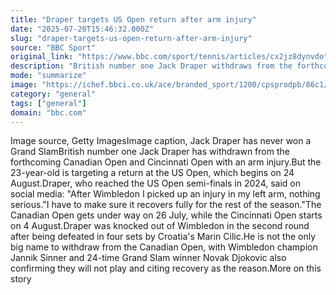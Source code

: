 ```yaml
---
title: "Draper targets US Open return after arm injury"
date: "2025-07-20T15:46:32.000Z"
slug: "draper-targets-us-open-return-after-arm-injury"
source: "BBC Sport"
original_link: "https://www.bbc.com/sport/tennis/articles/cx2jz8dynvdo"
description: "British number one Jack Draper withdraws from the forthcoming Canadian Open and Cincinnati Open with an arm injury, but targets a return at the US Open."
mode: "summarize"
image: "https://ichef.bbci.co.uk/ace/branded_sport/1200/cpsprodpb/86c1/live/776f5df0-657d-11f0-9658-9540642a5f19.jpg"
category: "general"
tags: ["general"]
domain: "bbc.com"
---
```

<p>Image source, Getty ImagesImage caption, Jack Draper has never won a Grand SlamBritish number one Jack Draper has withdrawn from the forthcoming Canadian Open and Cincinnati Open with an arm injury.But the 23-year-old is targeting a return at the US Open, which begins on 24 August.Draper, who reached the US Open semi-finals in 2024, said on social media: "After Wimbledon I picked up an injury in my left arm, nothing serious."I have to make sure it recovers fully for the rest of the season."The Canadian Open gets under way on 26 July, while the Cincinnati Open starts on 4 August.Draper was knocked out of Wimbledon in the second round after being defeated in four sets by Croatia's Marin Cilic.He is not the only big name to withdraw from the Canadian Open, with Wimbledon champion Jannik Sinner and 24-time Grand Slam winner Novak Djokovic also confirming they will not play and citing recovery as the reason.More on this story</p>